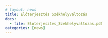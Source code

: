 ```yaml
---
# layout: news
title: Előterjesztés Székhelyváltozás
docs:
  - file: Eloterjesztes_Szekhelyvaltozas.pdf
categories: [news]
---
```

